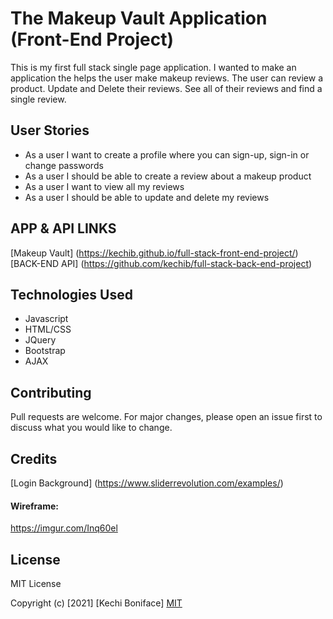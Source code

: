 # The Makeup Vault Application (Front-End Project)

This is my first full stack single page application. I wanted to make an application the helps the user make makeup reviews. The user can review a product. Update and Delete their reviews. See all of their reviews and find a single review.
 


## User Stories
- As a user I want to create a  profile where you can sign-up, sign-in or change passwords
- As a user I should be able to create a review about a makeup product
- As a user I want to view all my reviews
- As a user I should be able to update and delete my reviews


## APP & API LINKS
[Makeup Vault] (https://kechib.github.io/full-stack-front-end-project/)
[BACK-END API] (https://github.com/kechib/full-stack-back-end-project)

## Technologies Used
- Javascript
- HTML/CSS
- JQuery
- Bootstrap
- AJAX

## Contributing
Pull requests are welcome. For major changes, please open an issue first to discuss what you would like to change.


## Credits
[Login Background] (https://www.sliderrevolution.com/examples/)


#### Wireframe:
https://imgur.com/Inq60el

## License

MIT License

Copyright (c) [2021] [Kechi Boniface] 
[MIT](https://choosealicense.com/licenses/mit/)
